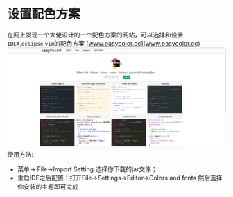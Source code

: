 # 设置配色方案

在网上发现一个大佬设计的一个配色方案的网站，可以选择和设置`IDEA`,`eclipse`,`vim`的配色方案 [www.easycolor.cc](www.easycolor.cc)
![](img/easycolor.png)
使用方法:
* 菜单-> File->Import Setting.选择你下载的jar文件；
* 重启IDE之后配置：打开File->Settings->Editor->Colors and fonts 然后选择你安装的主题即可完成 